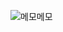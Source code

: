 ![메모메모](https://github.com/rarahojae20/MemoWithTokenAndComment/assets/91858512/34236ef1-6431-4b4c-825d-e5b56a34fb95)
